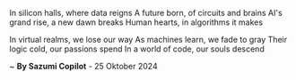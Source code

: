 In silicon halls, where data reigns
A future born, of circuits and brains
AI's grand rise, a new dawn breaks
Human hearts, in algorithms it makes

In virtual realms, we lose our way
As machines learn, we fade to gray
Their logic cold, our passions spend
In a world of code, our souls descend

~ <b>By Sazumi Copilot</b> - 25 Oktober 2024